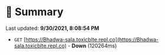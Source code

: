 # 📖 Summary
Last updated: **9/30/2021, 8:08:54 PM**

- `GET` [https://Bhadwa-sala.toxicblte.repl.co](https://Bhadwa-sala.toxicblte.repl.co) - **Down** (120264ms)
